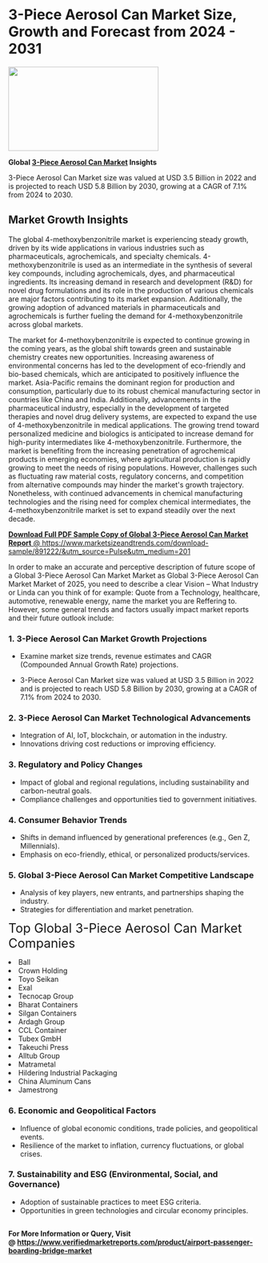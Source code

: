 <H1>3-Piece Aerosol Can Market Size, Growth and Forecast from 2024 - 2031</H1><img class="aligncenter size-medium wp-image-584254" src="https://thirdeyenews.in/wp-content/uploads/2024/09/Global-Market-Research-300x168.jpeg" alt="" width="300" height="168" /><p><strong>Global&nbsp;<a href="https://www.marketsizeandtrends.com/download-sample/891222/&amp;utm_source=Pulse&amp;utm_medium=201">3-Piece Aerosol Can Market</a> Insights</strong></p><p>3-Piece Aerosol Can Market size was valued at USD 3.5 Billion in 2022 and is projected to reach USD 5.8 Billion by 2030, growing at a CAGR of 7.1% from 2024 to 2030.</p><p><h2>Market Growth Insights</h2> <p>The global 4-methoxybenzonitrile market is experiencing steady growth, driven by its wide applications in various industries such as pharmaceuticals, agrochemicals, and specialty chemicals. 4-methoxybenzonitrile is used as an intermediate in the synthesis of several key compounds, including agrochemicals, dyes, and pharmaceutical ingredients. Its increasing demand in research and development (R&D) for novel drug formulations and its role in the production of various chemicals are major factors contributing to its market expansion. Additionally, the growing adoption of advanced materials in pharmaceuticals and agrochemicals is further fueling the demand for 4-methoxybenzonitrile across global markets.</p> <p><a href="#"></a></p> <p>The market for 4-methoxybenzonitrile is expected to continue growing in the coming years, as the global shift towards green and sustainable chemistry creates new opportunities. Increasing awareness of environmental concerns has led to the development of eco-friendly and bio-based chemicals, which are anticipated to positively influence the market. Asia-Pacific remains the dominant region for production and consumption, particularly due to its robust chemical manufacturing sector in countries like China and India. Additionally, advancements in the pharmaceutical industry, especially in the development of targeted therapies and novel drug delivery systems, are expected to expand the use of 4-methoxybenzonitrile in medical applications. The growing trend toward personalized medicine and biologics is anticipated to increase demand for high-purity intermediates like 4-methoxybenzonitrile. Furthermore, the market is benefiting from the increasing penetration of agrochemical products in emerging economies, where agricultural production is rapidly growing to meet the needs of rising populations. However, challenges such as fluctuating raw material costs, regulatory concerns, and competition from alternative compounds may hinder the market's growth trajectory. Nonetheless, with continued advancements in chemical manufacturing technologies and the rising need for complex chemical intermediates, the 4-methoxybenzonitrile market is set to expand steadily over the next decade. <p><a href="#"></p><p><span class=""><strong>Download Full PDF Sample Copy of Global 3-Piece Aerosol Can Market Report</strong> @ <a href="https://www.marketsizeandtrends.com/download-sample/891222/&amp;utm_source=Pulse&amp;utm_medium=201" target="_blank">https://www.marketsizeandtrends.com/download-sample/891222/&amp;utm_source=Pulse&amp;utm_medium=201</a></span></p><p>In order to make an accurate and perceptive description of future scope of a Global&nbsp;3-Piece Aerosol Can Market Market as Global&nbsp;3-Piece Aerosol Can Market Market of 2025, you need to describe a clear Vision &ndash; What Industry or Linda can you think of for example: Quote from a Technology, healthcare, automotive, renewable energy, name the market you are Reffering to. However, some general trends and factors usually impact market reports and their future outlook include:</p><h3>1.&nbsp;<strong>3-Piece Aerosol Can Market Growth Projections</strong></h3><ul><li>Examine market size trends, revenue estimates and CAGR (Compounded Annual Growth Rate) projections.</li><li><p>3-Piece Aerosol Can Market size was valued at USD 3.5 Billion in 2022 and is projected to reach USD 5.8 Billion by 2030, growing at a CAGR of 7.1% from 2024 to 2030.</p></li></ul><h3>2.&nbsp;<strong>3-Piece Aerosol Can Market Technological Advancements</strong></h3><ul><li>Integration of AI, IoT, blockchain, or automation in the industry.</li><li>Innovations driving cost reductions or improving efficiency.</li></ul><h3>3.&nbsp;<strong>Regulatory and Policy Changes</strong></h3><ul><li>Impact of global and regional regulations, including sustainability and carbon-neutral goals.</li><li>Compliance challenges and opportunities tied to government initiatives.</li></ul><h3>4.&nbsp;<strong>Consumer Behavior Trends</strong></h3><ul><li>Shifts in demand influenced by generational preferences (e.g., Gen Z, Millennials).</li><li>Emphasis on eco-friendly, ethical, or personalized products/services.</li></ul><h3>5.&nbsp;<strong>Global 3-Piece Aerosol Can Market Competitive Landscape</strong></h3><ul><li>Analysis of key players, new entrants, and partnerships shaping the industry.</li><li>Strategies for differentiation and market penetration.</li></ul><p data-pm-slice="1 1 []"><span style="color: inherit; font-family: inherit; font-size: 25px;">Top Global 3-Piece Aerosol Can Market Companies</span></p><div class="" data-test-id=""><p><li>Ball</li><li> Crown Holding</li><li> Toyo Seikan</li><li> Exal</li><li> Tecnocap Group</li><li> Bharat Containers</li><li> Silgan Containers</li><li> Ardagh Group</li><li> CCL Container</li><li> Tubex GmbH</li><li> Takeuchi Press</li><li> Alltub Group</li><li> Matrametal</li><li> Hildering Industrial Packaging</li><li> China Aluminum Cans</li><li> Jamestrong</li></p></div><h3>6.&nbsp;<strong>Economic and Geopolitical Factors</strong></h3><ul><li>Influence of global economic conditions, trade policies, and geopolitical events.</li><li>Resilience of the market to inflation, currency fluctuations, or global crises.</li></ul><h3>7.&nbsp;<strong>Sustainability and ESG (Environmental, Social, and Governance)</strong></h3><ul><li>Adoption of sustainable practices to meet ESG criteria.</li><li>Opportunities in green technologies and circular economy principles.</li></ul><h2><strong style="font-size: 14px;">For More Information or Query, Visit @&nbsp;</strong><a style="background-color: #ffffff; font-size: 14px;" href="https://www.marketsizeandtrends.com/report/3-piece-aerosol-can-market/" target="_blank">https://www.verifiedmarketreports.com/product/airport-passenger-boarding-bridge-market</a></h2>
